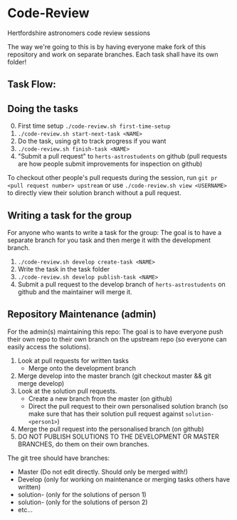 # Code-Review
Hertfordshire astronomers code review sessions

The way we're going to this is by having everyone make fork of this repository and work on separate branches. Each task shall have its own folder!

## Task Flow:

## Doing the tasks

0. First time setup `./code-review.sh first-time-setup`
1. `./code-review.sh start-next-task <NAME>`
2. Do the task, using git to track progress if you want
3. `./code-review.sh finish-task <NAME>`
4. "Submit a pull request" to `herts-astrostudents` on github (pull requests are how people submit improvements for inspection on github)

To checkout other people's pull requests during the session, run `git pr <pull request number> upstream` or use `./code-review.sh view <USERNAME>` to directly view their solution branch without a pull request.


## Writing a task for the group
For anyone who wants to write a task for the group:
The goal is to have a separate branch for you task and then merge it with the development branch.

1. `./code-review.sh develop create-task <NAME>`
2. Write the task in the task folder
3. `./code-review.sh develop publish-task <NAME>`
4. Submit a pull request to the develop branch of `herts-astrostudents` on github and the maintainer will merge it.


## Repository Maintenance (admin)
For the admin(s) maintaining this repo:
The goal is to have everyone push their own repo to their own branch on the upstream repo (so everyone can easily access the solutions).

1. Look at pull requests for written tasks 
    * Merge onto the development branch 
1. Merge develop into the master branch (git checkout master && git merge develop)
1. Look at the solution pull requests. 
    * Create a new branch from the master (on github)
    * Direct the pull request to their own personalised solution branch (so make sure that <person1> has their solution pull request against `solution-<person1>`)
1. Merge the pull request into the personalised branch (on github)
1. DO NOT PUBLISH SOLUTIONS TO THE DEVELOPMENT OR MASTER BRANCHES, do them on their own branches.

The git tree should have branches:

* Master (Do not edit directly. Should only be merged with!)
* Develop (only for working on maintenance or merging tasks others have written)
* solution-<person1> (only for the solutions of person 1)
* solution-<person2> (only for the solutions of person 2)
* etc...

